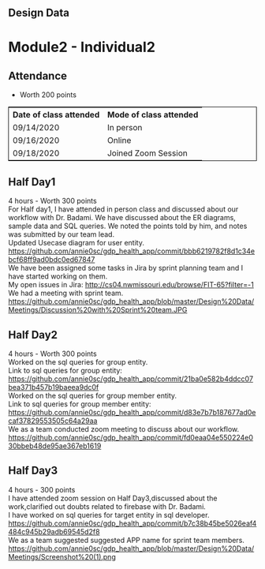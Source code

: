 ## Design Data
# Module2 - Individual2

## Attendance
- Worth 200 points

<table style="width:100%;border: 1px solid black;">
<tr>
<th>Date of class attended</th>	
<th>Mode of class attended</th>
</tr>
<tr>
<td>09/14/2020</td>
<td>In person</td>
</tr>
<tr>
<td>09/16/2020</td>
<td>Online</td>  
</tr>
<tr>
<td>09/18/2020</td>
<td>Joined Zoom Session</td>
</tr>
</table>

## Half Day1
4 hours - Worth 300 points  
For Half day1, I have attended in person class and discussed about our workflow with Dr. Badami. We have discussed about the ER diagrams, sample data and SQL queries. We noted the points told by him, and notes was submitted by our team lead.  
Updated Usecase diagram for user entity.
https://github.com/annie0sc/gdp_health_app/commit/bbb6219782f8d1c34ebcf68ff9ad0bdc0ed67847  
We have been assigned some tasks in Jira by sprint planning team and I have started working on them.  
My open issues in Jira: http://cs04.nwmissouri.edu/browse/FIT-65?filter=-1  
We had a meeting with sprint team.  
https://github.com/annie0sc/gdp_health_app/blob/master/Design%20Data/Meetings/Discussion%20with%20Sprint%20team.JPG  

## Half Day2
4 hours - Worth 300 points   
Worked on the sql queries for group entity.  
Link to sql queries for group entity: https://github.com/annie0sc/gdp_health_app/commit/21ba0e582b4ddcc07bea371b457b19baeea9dc0f  
Worked on the sql queries for group member entity.  
Link to sql queries for group  member entity: https://github.com/annie0sc/gdp_health_app/commit/d83e7b7b187677ad0ecaf37829553505c64a29aa  
We as a team conducted zoom meeting to discuss about our workflow.  
https://github.com/annie0sc/gdp_health_app/commit/fd0eaa04e550224e030bbeb48de95ae367eb1619

## Half Day3
4 hours - 300 points  
I have attended zoom session on Half Day3,discussed about the work,clarified out doubts related to firebase with Dr. Badami.  
I have worked on sql queries for target entity in sql developer.  
https://github.com/annie0sc/gdp_health_app/commit/b7c38b45be5026eaf4484c945b29adb69545d2f8  
We as a team suggested suggested APP name for sprint team members.  
https://github.com/annie0sc/gdp_health_app/blob/master/Design%20Data/Meetings/Screenshot%20(1).png
